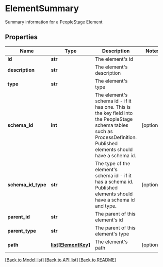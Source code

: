 # ElementSummary

Summary information for a PeopleStage Element

## Properties
Name | Type | Description | Notes
------------ | ------------- | ------------- | -------------
**id** | **str** | The element&#39;s id | 
**description** | **str** | The element&#39;s description | 
**type** | **str** | The element&#39;s type | 
**schema_id** | **int** | The element&#39;s schema id - if it has one.  This is the key field into the PeopleStage schema tables such as ProcessDefinition.  Published elements should have a schema id. | [optional] 
**schema_id_type** | **str** | The type of the element&#39;s schema id - if it has a schema id.  Published elements should have a schema id and type. | [optional] 
**parent_id** | **str** | The parent of this element&#39;s id | 
**parent_type** | **str** | The parent of this element&#39;s type | 
**path** | [**list[ElementKey]**](ElementKey.md) | The element&#39;s path | [optional] 

[[Back to Model list]](../README.md#documentation-for-models) [[Back to API list]](../README.md#documentation-for-api-endpoints) [[Back to README]](../README.md)


